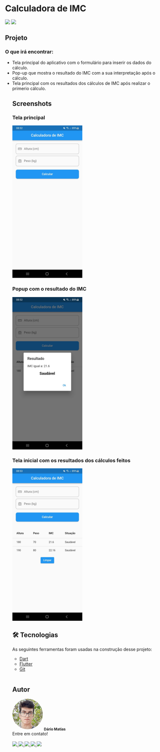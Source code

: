 # Calculadora de IMC

<div style="display: inline_block">
  <img src="https://img.shields.io/badge/license-mit-green" />
  <img src="https://img.shields.io/badge/status%20-active-blue" />
</div>

## Projeto

### O que irá encontrar:

<ul>
  <li>
    Tela principal do aplicativo com o formulário para inserir os dados do cálculo.
  </li>
  <li>
    Pop-up que mostra o resultado do IMC com a sua interpretação após o cálculo.
  </li>
  <li>
    Tela principal com os resultados dos cálculos de IMC após realizar o primerio cálculo.
  </li>

## Screenshots

<h3>Tela principal</h3>
<img style="height: 500px" src="./screenshots/main_screen.jpeg" alt="Home Screen"/>
<h3>Popup com o resultado do IMC</h3>
<img style="height: 500px;" src="./screenshots/result_popup.jpeg" alt="Project Screen"/>
<h3>Tela inicial com os resultados dos cálculos feitos</h3>
<img style="height: 500px;" src="./screenshots/main_screen_with_calculations.jpeg" alt="Project Screen"/>

## 🛠 Tecnologias

As seguintes ferramentas foram usadas na construção desse projeto:

- [Dart](https://dart.dev/)
- [Flutter](https://flutter.dev/)
- [Git](https://git-scm.com/)

<br/>

## Autor

<img style="border-radius: 50%" src="https://raw.githubusercontent.com/dariomatias-dev/images/main/my_photo/my_photo.png" width="100px" alt="My photo"/>

<sub>
  <b>Dário Matias</b>
</sub>

<br/>
  Entre em contato!
<br/>
<br/>

<a href="https://www.linkedin.com/in/dariomatias-dev/" target="_blank">
  <img src="https://img.shields.io/badge/LinkedIn-0077B5?style=for-the-badge&logo=linkedin&logoColor=white" />
</a>

<a href="https://www.instagram.com/dariomatias_dev/?theme=dark" target="_blank">
  <img src="https://img.shields.io/badge/-Instagram-%23E4405F?style=for-the-badge&logo=instagram&logoColor=white" />
</a>

<a href="https://wa.me/5583986404371">
  <img src="https://img.shields.io/badge/WhatsApp-25D366?style=for-the-badge&logo=whatsapp&logoColor=white" />
</a>

<a href="https://twitter.com/matiasdario752" target="_blank">
  <img src="https://img.shields.io/badge/Twitter-1DA1F2?style=for-the-badge&logo=twitter&logoColor=white" />
</a>

<a href="https://portfolio-dariomatias-dev.vercel.app/" target="_blank">
  <img src="https://img.shields.io/badge/website-000000?style=for-the-badge&logo=About.me&logoColor=white" />
</a>
